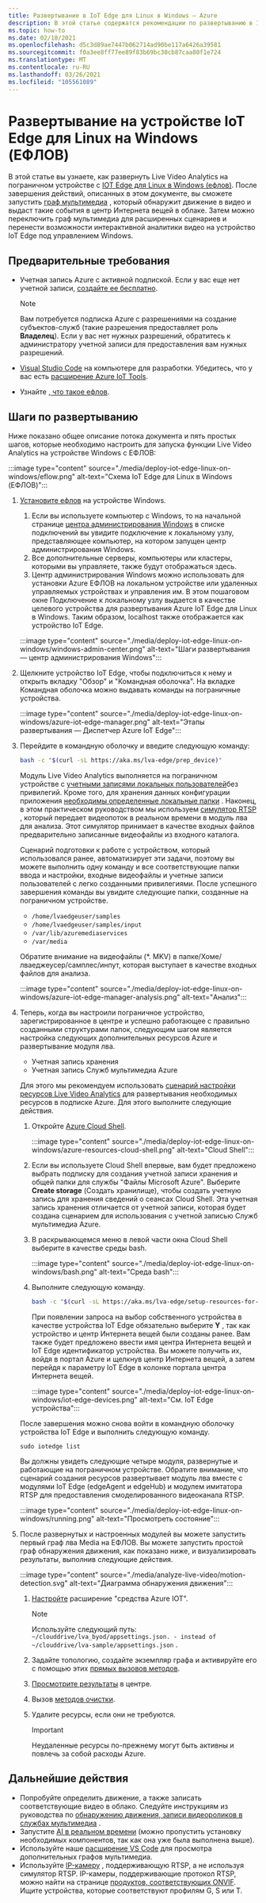 ```yaml
---
title: Развертывание в IoT Edge для Linux в Windows — Azure
description: В этой статье содержатся рекомендации по развертыванию в IoT Edge для Linux на устройстве Windows.
ms.topic: how-to
ms.date: 02/18/2021
ms.openlocfilehash: d5c3d89ae7447b062714ad90be117a6426a39581
ms.sourcegitcommit: f0a3ee8ff77ee89f83b69bc30cb87caa80f1e724
ms.translationtype: MT
ms.contentlocale: ru-RU
ms.lasthandoff: 03/26/2021
ms.locfileid: "105561089"
---
```

# <a name="deploy-to-an-iot-edge-for-linux-on-windows-eflow-device"></a>Развертывание на устройстве IoT Edge для Linux на Windows (ЕФЛОВ)

В этой статье вы узнаете, как развернуть Live Video Analytics на пограничном устройстве с [IOT Edge для Linux в Windows (ефлов)](../../iot-edge/iot-edge-for-linux-on-windows.md). После завершения действий, описанных в этом документе, вы сможете запустить [граф мультимедиа](media-graph-concept.md) , который обнаружит движение в видео и выдаст такие события в центр Интернета вещей в облаке. Затем можно переключить граф мультимедиа для расширенных сценариев и перенести возможности интерактивной аналитики видео на устройство IoT Edge под управлением Windows.

## <a name="prerequisites"></a>Предварительные требования 

* Учетная запись Azure с активной подпиской. Если у вас еще нет учетной записи, [ создайте ее бесплатно](https://azure.microsoft.com/free/?WT.mc_id=A261C142F).

    > [!NOTE]
    > Вам потребуется подписка Azure с разрешениями на создание субъектов-служб (такие разрешения предоставляет роль **Владелец**). Если у вас нет нужных разрешений, обратитесь к администратору учетной записи для предоставления вам нужных разрешений.
* [Visual Studio Code](https://code.visualstudio.com/) на компьютере для разработки. Убедитесь, что у вас есть [расширение Azure IoT Tools](https://marketplace.visualstudio.com/items?itemName=vsciot-vscode.azure-iot-tools).
* Узнайте [, что такое ефлов](../../iot-edge/iot-edge-for-linux-on-windows.md).

## <a name="deployment-steps"></a>Шаги по развертыванию

Ниже показано общее описание потока документа и пять простых шагов, которые необходимо настроить для запуска функции Live Video Analytics на устройстве Windows с ЕФЛОВ:

:::image type="content" source="./media/deploy-iot-edge-linux-on-windows/eflow.png" alt-text="Схема IoT Edge для Linux в Windows (ЕФЛОВ)":::

1. [Установите ефлов](../../iot-edge/how-to-install-iot-edge-on-windows.md) на устройстве Windows. 

    1. Если вы используете компьютер с Windows, то на начальной странице [центра администрирования Windows](/windows-server/manage/windows-admin-center/overview) в списке подключений вы увидите подключение к локальному узлу, представляющее компьютер, на котором запущен центр администрирования Windows. 
    1. Все дополнительные серверы, компьютеры или кластеры, которыми вы управляете, также будут отображаться здесь.
    1. Центр администрирования Windows можно использовать для установки Azure ЕФЛОВ на локальном устройстве или удаленных управляемых устройствах и управления им. В этом пошаговом окне Подключение к локальному узлу выдается в качестве целевого устройства для развертывания Azure IoT Edge для Linux в Windows. Таким образом, localhost также отображается как устройство IoT Edge.

    :::image type="content" source="./media/deploy-iot-edge-linux-on-windows/windows-admin-center.png" alt-text="Шаги развертывания — центр администрирования Windows":::
1. Щелкните устройство IoT Edge, чтобы подключиться к нему и открыть вкладку "Обзор" и "Командная оболочка". На вкладке Командная оболочка можно выдавать команды на пограничные устройства.
 
    :::image type="content" source="./media/deploy-iot-edge-linux-on-windows/azure-iot-edge-manager.png" alt-text="Этапы развертывания — Диспетчер Azure IoT Edge":::
1. Перейдите в командную оболочку и введите следующую команду:
    
    ```bash
    bash -c "$(curl -sL https://aka.ms/lva-edge/prep_device)"
    ```

    Модуль Live Video Analytics выполняется на пограничном устройстве с [учетными записями локальных пользователей](deploy-iot-edge-device.md#create-and-use-local-user-account-for-deployment)без привилегий. Кроме того, для хранения данных конфигурации приложения [необходимы определенные локальные папки](deploy-iot-edge-device.md#granting-permissions-to-device-storage) . Наконец, в этом практическом руководством мы используем [симулятор RTSP](https://github.com/Azure/live-video-analytics/tree/master/utilities/rtspsim-live555) , который передает видеопоток в реальном времени в модуль лва для анализа. Этот симулятор принимает в качестве входных файлов предварительно записанные видеофайлы из входного каталога. 
    
    Сценарий подготовки к работе с устройством, который использовался ранее, автоматизирует эти задачи, поэтому вы можете выполнить одну команду и все соответствующие папки ввода и настройки, входные видеофайлы и учетные записи пользователей с легко созданными привилегиями. После успешного завершения команды вы увидите следующие папки, созданные на пограничном устройстве. 
    
    * `/home/lvaedgeuser/samples`
    * `/home/lvaedgeuser/samples/input`
    * `/var/lib/azuremediaservices`
    * `/var/media`
    
    Обратите внимание на видеофайлы (*. MKV) в папке/Хоме/лваеджеусер/самплес/инпут, которая выступает в качестве входных файлов для анализа. 
    
    :::image type="content" source="./media/deploy-iot-edge-linux-on-windows/azure-iot-edge-manager-analysis.png" alt-text="Анализ":::
1. Теперь, когда вы настроили пограничное устройство, зарегистрированное в центре и успешно работающее с правильно созданными структурами папок, следующим шагом является настройка следующих дополнительных ресурсов Azure и развертывание модуля лва. 

    * Учетная запись хранения
    * Учетная запись Служб мультимедиа Azure

    Для этого мы рекомендуем использовать [сценарий настройки ресурсов Live Video Analytics](https://github.com/Azure/live-video-analytics/tree/master/edge/setup) для развертывания необходимых ресурсов в подписке Azure. Для этого выполните следующие действия.

    1. Откройте [Azure Cloud Shell](https://ms.portal.azure.com/#cloudshell/).

        :::image type="content" source="./media/deploy-iot-edge-linux-on-windows/azure-resources-cloud-shell.png" alt-text="Cloud Shell":::
    1. Если вы используете Cloud Shell впервые, вам будет предложено выбрать подписку для создания учетной записи хранения и общей папки для службы "Файлы Microsoft Azure". Выберите **Create storage** (Создать хранилище), чтобы создать учетную запись для хранения сведений о сеансах Cloud Shell. Эта учетная запись хранения отличается от учетной записи, которая будет создана сценарием для использования с учетной записью Служб мультимедиа Azure.
    1. В раскрывающемся меню в левой части окна Cloud Shell выберите в качестве среды bash.

        :::image type="content" source="./media/deploy-iot-edge-linux-on-windows/bash.png" alt-text="Среда bash":::
    1. Выполните следующую команду.

        ```bash
        bash -c "$(curl -sL https://aka.ms/lva-edge/setup-resources-for-samples)"
        ```
        
        При появлении запроса на выбор собственного устройства в качестве устройства IoT Edge обязательно выберите **Y** , так как устройство и центр Интернета вещей были созданы ранее. Вам также будет предложено ввести имя центра Интернета вещей и IoT Edge идентификатор устройства. Вы можете получить их, войдя в портал Azure и щелкнув центр Интернета вещей, а затем перейдя к параметру IoT Edge в колонке портала центра Интернета вещей.

        :::image type="content" source="./media/deploy-iot-edge-linux-on-windows/iot-edge-devices.png" alt-text="См. IoT Edge устройства":::

    После завершения можно снова войти в командную оболочку устройства IoT Edge и выполнить следующую команду.
    
    `sudo iotedge list`
    
    Вы должны увидеть следующие четыре модуля, развернутые и работающие на пограничном устройстве. Обратите внимание, что сценарий создания ресурсов развертывает модуль лва вместе с модулями IoT Edge (edgeAgent и edgeHub) и модулем имитатора RTSP для предоставления смоделированного видеоканала RTSP.
    
    :::image type="content" source="./media/deploy-iot-edge-linux-on-windows/running.png" alt-text="Просмотреть состояние":::
1. После развернутых и настроенных модулей вы можете запустить первый граф лва Media на ЕФЛОВ. Вы можете запустить простой граф обнаружения движения, как показано ниже, и визуализировать результаты, выполнив следующие действия.

    :::image type="content" source="./media/analyze-live-video/motion-detection.svg" alt-text="Диаграмма обнаружения движения":::

    1. [Настройте](get-started-detect-motion-emit-events-quickstart.md#configure-the-azure-iot-tools-extension) расширение "средства Azure IOT".
    
        > [!Note]
        > Используйте следующий путь: `~/clouddrive/lva_byod/appsettings.json. - instead of ~/clouddrive/lva-sample/appsettings.json` .
    1. Задайте топологию, создайте экземпляр графа и активируйте его с помощью этих [прямых вызовов методов](get-started-detect-motion-emit-events-quickstart.md#use-direct-method-calls).
    1. [Просмотрите результаты](get-started-detect-motion-emit-events-quickstart.md#observe-results) в центре.
    1. Вызов [методов очистки](get-started-detect-motion-emit-events-quickstart.md#invoke-graphinstancedeactivate).
    1. Удалите ресурсы, если они не требуются.

        > [!IMPORTANT]
        > Неудаленные ресурсы по-прежнему могут быть активны и повлечь за собой расходы Azure.
    
## <a name="next-steps"></a>Дальнейшие действия

* Попробуйте определить движение, а также записать соответствующие видео в облако. Следуйте инструкциям из руководства по [обнаружению движения, записи видеороликов в службах мультимедиа](detect-motion-record-video-clips-media-services-quickstart.md#review-the-sample-video) .
* Запустите [AI в реальном времени](use-your-model-quickstart.md#overview) (можно пропустить установку необходимых компонентов, так как она уже была выполнена выше).
* Используйте наше [расширение VS Code](https://marketplace.visualstudio.com/items?itemName=ms-azuretools.live-video-analytics-edge) для просмотра дополнительных графов мультимедиа.
* Используйте [IP-камеру](https://en.wikipedia.org/wiki/IP_camera)  , поддерживающую RTSP, а не используя симулятор RTSP. IP-камеры, поддерживающие протокол RTSP, можно найти на странице [продуктов, соответствующих ONVIF](https://www.onvif.org/conformant-products/). Ищите устройства, которые соответствуют профилям G, S или T.